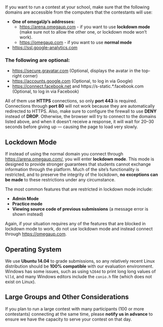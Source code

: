 If you want to run a contest at your school, make sure that the following domains are accessible from the computers that the contestants will use:

* **One of omegaUp’s addresses:**
  * https://arena.omegaup.com - if you want to use **lockdown mode** (make sure not to allow the other one, or lockdown mode won’t work).
  * https://omegaup.com - if you want to use **normal mode**
* https://ssl.google-analytics.com

### The following are optional:

* https://secure.gravatar.com (Optional, displays the avatar in the top-right corner)
* https://accounts.google.com (Optional, to log in via Google)
* https://connect.facebook.net and https://s-static.*.facebook.com (Optional, to log in via Facebook)

All of them use **HTTPS** connections, so only **port 443** is required.
Connections through **port 80** will not work because they are automatically redirected to HTTPS.
Also, make sure to configure the firewall to use **DENY** instead of **DROP**. Otherwise, the browser will try to connect to the domains listed above, and when it doesn’t receive a response, it will wait for 20–30 seconds before giving up — causing the page to load very slowly.

## Lockdown Mode

If instead of using the normal domain you connect through https://arena.omegaup.com/, you will enter **lockdown mode**.
This mode is designed to provide stronger guarantees that students cannot exchange information through the platform.
Much of the site’s functionality is restricted, and to preserve the integrity of the lockdown, **no exceptions can be made** to these restrictions under any circumstance.

The most common features that are restricted in lockdown mode include:

* **Admin Mode**
* **Practice mode**
* **Viewing source code of previous submissions** (a message error is shown instead)

Again, if your situation requires any of the features that are blocked in lockdown mode to work, do not use lockdown mode and instead connect through https://omegaup.com.

## Operating System

We use **Ubuntu 14.04** to grade submissions, so any relatively recent Linux distribution should be **100% compatible** with our evaluation environment. Windows has some issues, such as using `%I64d` to print long long values of `%lld`, and many Windows editors include the `conio.h` file (which does not exist on Linux).

## Large Groups and Other Considerations

If you plan to run a large contest with many participants (100 or more contestants) connecting at the same time, please **notify us in advance** to ensure we have the capacity to serve your contest on that day.
